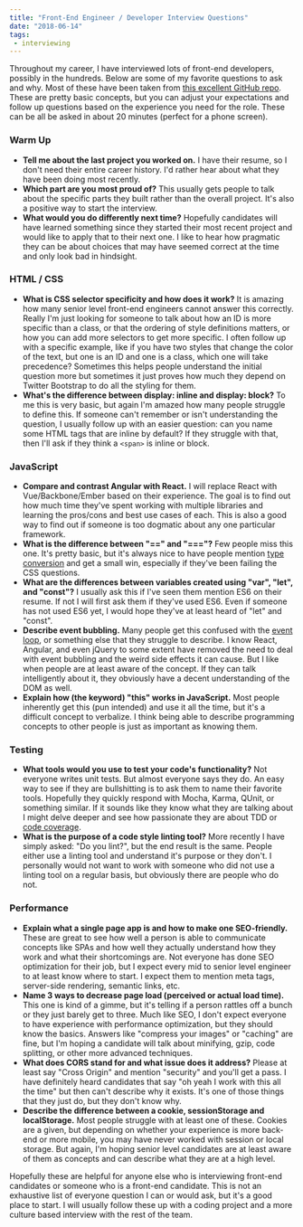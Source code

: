 ```yaml
---
title: "Front-End Engineer / Developer Interview Questions"
date: "2018-06-14"
tags:
 - interviewing
---
```


Throughout my career, I have interviewed lots of front-end developers, possibly in the hundreds. Below are some of my favorite questions to ask and why. Most of these have been taken from [this excellent GitHub repo](https://github.com/h5bp/Front-end-Developer-Interview-Questions). These are pretty basic concepts, but you can adjust your expectations and follow up questions based on the experience you need for the role. These can be all be asked in about 20 minutes (perfect for a phone screen).

### Warm Up

- **Tell me about the last project you worked on.** I have their resume, so I don't need their entire career history. I'd rather hear about what they have been doing most recently.
- **Which part are you most proud of?** This usually gets people to talk about the specific parts they built rather than the overall project. It's also a positive way to start the interview.
- **What would you do differently next time?** Hopefully candidates will have learned something since they started their most recent project and would like to apply that to their next one. I like to hear how pragmatic they can be about choices that may have seemed correct at the time and only look bad in hindsight.

### HTML / CSS

- **What is CSS selector specificity and how does it work?** It is amazing how many senior level front-end engineers cannot answer this correctly. Really I'm just looking for someone to talk about how an ID is more specific than a class, or that the ordering of style definitions matters, or how you can add more selectors to get more specific. I often follow up with a specific example, like if you have two styles that change the color of the text, but one is an ID and one is a class, which one will take precedence? Sometimes this helps people understand the initial question more but sometimes it just proves how much they depend on Twitter Bootstrap to do all the styling for them.
- **What's the difference between display: inline and display: block?** To me this is very basic, but again I'm amazed how many people struggle to define this. If someone can't remember or isn't understanding the question, I usually follow up with an easier question: can you name some HTML tags that are inline by default? If they struggle with that, then I'll ask if they think a `<span>` is inline or block.

### JavaScript

- **Compare and contrast Angular with React.** I will replace React with Vue/Backbone/Ember based on their experience. The goal is to find out how much time they've spent working with multiple libraries and learning the pros/cons and best use cases of each. This is also a good way to find out if someone is too dogmatic about any one particular framework.
- **What is the difference between "==" and "==="?** Few people miss this one. It's pretty basic, but it's always nice to have people mention [type conversion](https://developer.mozilla.org/en-US/docs/Web/JavaScript/Equality_comparisons_and_sameness) and get a small win, especially if they've been failing the CSS questions.
- **What are the differences between variables created using "var", "let", and "const"?** I usually ask this if I've seen them mention ES6 on their resume. If not I will first ask them if they've used ES6. Even if someone has not used ES6 yet, I would hope they've at least heard of "let" and "const".
- **Describe event bubbling.** Many people get this confused with the [event loop](https://developer.mozilla.org/en-US/docs/Web/JavaScript/EventLoop), or something else that they struggle to describe. I know React, Angular, and even jQuery to some extent have removed the need to deal with event bubbling and the weird side effects it can cause. But I like when people are at least aware of the concept. If they can talk intelligently about it, they obviously have a decent understanding of the DOM as well.
- **Explain how (the keyword) "this" works in JavaScript.** Most people inherently get this (pun intended) and use it all the time, but it's a difficult concept to verbalize. I think being able to describe programming concepts to other people is just as important as knowing them.

### Testing

- **What tools would you use to test your code's functionality?** Not everyone writes unit tests. But almost everyone says they do. An easy way to see if they are bullshitting is to ask them to name their favorite tools. Hopefully they quickly respond with Mocha, Karma, QUnit, or something similar. If it sounds like they know what they are talking about I might delve deeper and see how passionate they are about TDD or [code coverage](https://confluence.atlassian.com/clover/about-code-coverage-71599496.html).
- **What is the purpose of a code style linting tool?** More recently I have simply asked: "Do you lint?", but the end result is the same. People either use a linting tool and understand it's purpose or they don't. I personally would not want to work with someone who did not use a linting tool on a regular basis, but obviously there are people who do not.

### Performance

- **Explain what a single page app is and how to make one SEO-friendly.** These are great to see how well a person is able to communicate concepts like SPAs and how well they actually understand how they work and what their shortcomings are. Not everyone has done SEO optimization for their job, but I expect every mid to senior level engineer to at least know where to start. I expect them to mention meta tags, server-side rendering, semantic links, etc.
- **Name 3 ways to decrease page load (perceived or actual load time).** This one is kind of a gimme, but it's telling if a person rattles off a bunch or they just barely get to three. Much like SEO, I don't expect everyone to have experience with performance optimization, but they should know the basics. Answers like "compress your images" or "caching" are fine, but I'm hoping a candidate will talk about minifying, gzip, code splitting, or other more advanced techniques.
- **What does CORS stand for and what issue does it address?** Please at least say "Cross Origin" and mention "security" and you'll get a pass. I have definitely heard candidates that say "oh yeah I work with this all the time" but then can't describe why it exists. It's one of those things that they just do, but they don't know why.
- **Describe the difference between a cookie, sessionStorage and localStorage.** Most people struggle with at least one of these. Cookies are a given, but depending on whether your experience is more back-end or more mobile, you may have never worked with session or local storage. But again, I'm hoping senior level candidates are at least aware of them as concepts and can describe what they are at a high level.

Hopefully these are helpful for anyone else who is interviewing front-end candidates or someone who is a front-end candidate. This is not an exhaustive list of everyone question I can or would ask, but it's a good place to start. I will usually follow these up with a coding project and a more culture based interview with the rest of the team.
